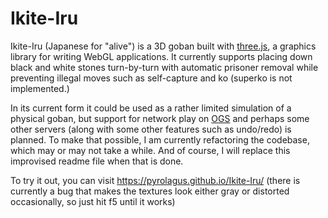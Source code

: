 # Ikite-Iru
Ikite-Iru (Japanese for "alive") is a 3D goban built with [three.js](https://threejs.org/),
a graphics library for writing WebGL applications.
It currently supports placing down black and white stones turn-by-turn
with automatic prisoner removal while preventing illegal moves such as self-capture and ko (superko is not implemented.)

In its current form it could be used as a rather limited simulation of a physical goban, but support for network play
on [OGS](https://online-go.com/) and perhaps some other servers (along with some other features such as undo/redo) is planned.
To make that possible, I am currently refactoring the codebase, which may or may not take a while. And of course, I will replace
this improvised readme file when that is done.

To try it out, you can visit https://pyrolagus.github.io/Ikite-Iru/
(there is currently a bug that makes the textures look either gray or distorted occasionally, so just hit f5 until it works)
